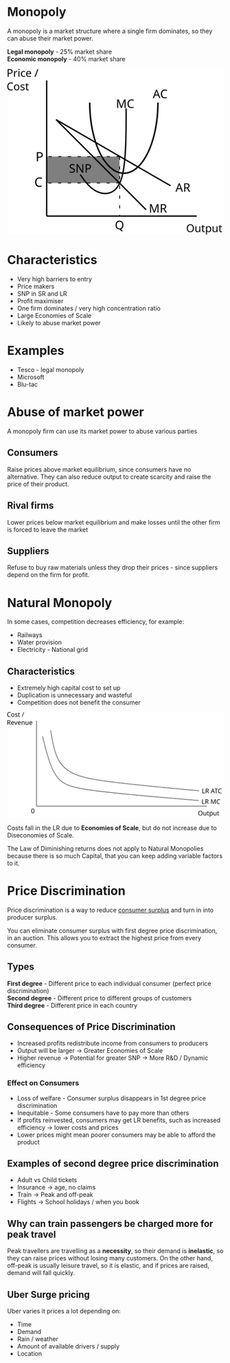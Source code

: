 # Monopoly #
A monopoly is a market structure where a single firm dominates, so they can abuse their market power.

**Legal monopoly** - 25% market share  
**Economic monopoly** - 40% market share

![Monopoly diagram](diagrams/monopolistic_sr.svg#mono-black)

# Characteristics #
- Very high barriers to entry
- Price makers
- SNP in SR and LR
- Profit maximiser
- One firm dominates / very high concentration ratio
- Large Economies of Scale
- Likely to abuse market power

# Examples #
- Tesco - legal monopoly
- Microsoft
- Blu-tac

# Abuse of market power #
A monopoly firm can use its market power to abuse various parties

## Consumers ##
Raise prices above market equilibrium, since consumers have no alternative. 
They can also reduce output to create scarcity and raise the price of their product.

## Rival firms ##
Lower prices below market equilibrium and make losses until the other firm is forced to leave the market

## Suppliers ##
Refuse to buy raw materials unless they drop their prices - since suppliers depend on the firm for profit.

# Natural Monopoly #
In some cases, competition decreases efficiency, for example:
- Railways
- Water provision
- Electricity - National grid

## Characteristics ##
- Extremely high capital cost to set up
- Duplication is unnecessary and wasteful
- Competition does not benefit the consumer

![A Natural monopoly diagram, showing costs start very high and continually decrease](diagrams/natural_monopoly.svg#mono-black)

Costs fall in the LR due to **Economies of Scale**, but do not increase due to Diseconomies of Scale.

The Law of Diminishing returns does not apply to Natural Monopolies because there is so much Capital, that you can keep adding variable factors to it.

# Price Discrimination #
Price discrimination is a way to reduce <a href="../surplus.html">consumer surplus</a> and turn in into producer surplus.

You can eliminate consumer surplus with first degree price discrimination, in an auction.
This allows you to extract the highest price from every consumer.

## Types ##

**First degree** - Different price to each individual consumer (perfect price discrimination)  
**Second degree** - Different price to different groups of customers  
**Third degree** - Different price in each country

## Consequences of Price Discrimination ##
- Increased profits redistribute income from consumers to producers
- Output will be larger -> Greater Economies of Scale
- Higher revenue -> Potential for greater SNP -> More R&D / Dynamic efficiency

### Effect on Consumers ###
- Loss of welfare - Consumer surplus disappears in 1st degree price discrimination
- Inequitable - Some consumers have to pay more than others
- If profits reinvested, consumers may get LR benefits, such as increased efficiency -> lower costs and prices
- Lower prices might mean poorer consumers may be able to afford the product

## Examples of second degree price discrimination ##
- Adult vs Child tickets
- Insurance -> age, no claims
- Train -> Peak and off-peak
- Flights -> School holidays / when you book

## Why can train passengers be charged more for peak travel ##
Peak travellers are travelling as a **necessity**, so their demand is **inelastic**, so they can raise prices without losing many customers.
On the other hand, off-peak is usually leisure travel, so it is elastic, and if prices are raised, demand will fall quickly.

## Uber Surge pricing ##
Uber varies it prices a lot depending on:
- Time
- Demand
- Rain / weather
- Amount of available drivers / supply
- Location
